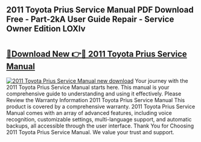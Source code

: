 ## 2011 Toyota Prius Service Manual PDF Download Free - Part-2kA User Guide Repair - Service Owner Edition LOXlv

# <h2><a href="http://bc24579.oget.top/?id=2011+Toyota+Prius+Service+Manual">🔗Download New 👉🔴 2011 Toyota Prius Service Manual</a></h2>

[![2011 Toyota Prius Service Manual new download](https://i.imgur.com/5g1atiW.png)](http://bc24579.oget.top/?id=2011+Toyota+Prius+Service+Manual)
Your journey with the 2011 Toyota Prius Service Manual starts here. This manual is your comprehensive guide to understanding and using it effectively. Please Review the Warranty Information 2011 Toyota Prius Service Manual This product is covered by a comprehensive warranty. 2011 Toyota Prius Service Manual comes with an array of advanced features, including voice recognition, customizable settings, multi-language support, and automatic backups, all accessible through the user interface. Thank You for Choosing 2011 Toyota Prius Service Manual. We value your trust and support.
